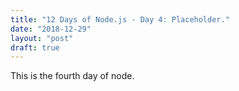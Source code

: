 ```yaml
---
title: "12 Days of Node.js - Day 4: Placeholder."
date: "2018-12-29"
layout: "post"
draft: true
---
```


This is the fourth day of node.
